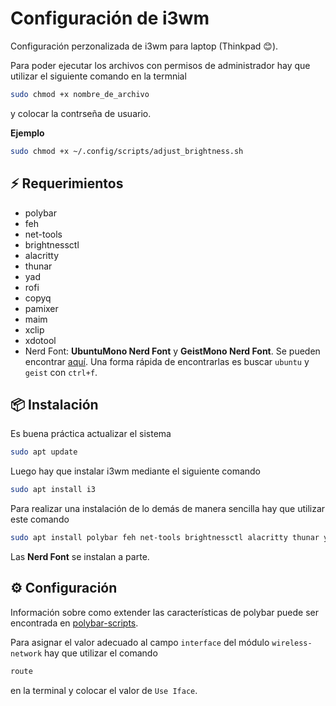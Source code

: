 # Configuración de i3wm

Configuración perzonalizada de i3wm para laptop (Thinkpad 😊).

Para poder ejecutar los archivos con permisos de administrador hay que utilizar el siguiente comando en la termnial

```bash
sudo chmod +x nombre_de_archivo
```

y colocar la contrseña de usuario.

**Ejemplo**

```bash
sudo chmod +x ~/.config/scripts/adjust_brightness.sh
```

## ⚡️ Requerimientos

* polybar
* feh
* net-tools
* brightnessctl
* alacritty
* thunar
* yad
* rofi
* copyq
* pamixer
* maim
* xclip
* xdotool
* Nerd Font: **UbuntuMono Nerd Font** y **GeistMono Nerd Font**. Se pueden encontrar [aquí](https://www.nerdfonts.com/font-downloads). Una forma rápida de encontrarlas es buscar `ubuntu` y `geist` con `ctrl+f`.

## 📦 Instalación

Es buena práctica actualizar el sistema

```bash
sudo apt update
```

Luego hay que instalar i3wm mediante el siguiente comando

```bash
sudo apt install i3
```

Para realizar una instalación de lo demás de manera sencilla hay que utilizar este comando

```bash
sudo apt install polybar feh net-tools brightnessctl alacritty thunar yad rofi maim xclip xdotool copyq
```
Las **Nerd Font** se instalan a parte.

## ⚙️ Configuración

Información sobre como extender las características de polybar puede ser encontrada en [polybar-scripts](https://github.com/polybar/polybar-scripts).

Para asignar el valor adecuado al campo `interface` del módulo `wireless-network` hay que utilizar el comando

```bash
route
```

en la terminal y  colocar el valor de `Use Iface`.
